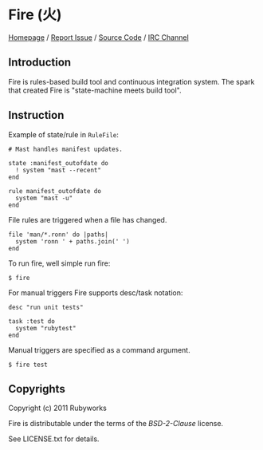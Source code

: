# Fire (火)

[Homepage](http://rubyworks.github.com/fire) /
[Report Issue](http://github.com/rubyworks/fire/issues) /
[Source Code](http://github.com/rubyworks/fire) /
[IRC Channel](http://chat.us.freenode.net/rubyworks)


## Introduction

Fire is rules-based build tool and continuous integration system.
The spark that created Fire is "state-machine meets build tool".


## Instruction

Example of state/rule in `RuleFile`:

    # Mast handles manifest updates.

    state :manifest_outofdate do
      ! system "mast --recent"
    end

    rule manifest_outofdate do
      system "mast -u"
    end

File rules are triggered when a file has changed.

    file 'man/*.ronn' do |paths|
      system 'ronn ' + paths.join(' ')
    end

To run fire, well simple run fire:

    $ fire

For manual triggers Fire supports desc/task notation:

    desc "run unit tests"

    task :test do
      system "rubytest"
    end

Manual triggers are specified as a command argument.

    $ fire test


## Copyrights

Copyright (c) 2011 Rubyworks

Fire is distributable under the terms of the *BSD-2-Clause* license.

See LICENSE.txt for details.

